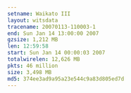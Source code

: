 ```yaml
---
setname: Waikato III
layout: witsdata
tracename: 20070113-110003-1
end: Sun Jan 14 13:00:00 2007
gzsize: 1,212 MB
len: 12:59:58
start: Sun Jan 14 00:00:03 2007
totalwirelen: 12,626 MB
pkts: 46 million
size: 3,498 MB
md5: 374ee3ad9a95a23e544c9a83d805ed7d
---
```

